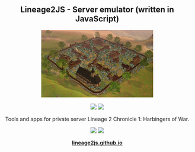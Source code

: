 <h2 align="center">Lineage2JS - Server emulator (written in JavaScript)</h2>

<p align="center">
  <img width="60%" src="https://raw.githubusercontent.com/lineage2js/.github/main/profile/images/main.png" />
</p>

<p align="center">
  <a href="https://lineage2js.github.io/downloads.html"><img src="https://img.shields.io/badge/Downloads-0d6efd" /></a>
  <a href="https://lineage2js.github.io/docs/guide/get-started/"><img src="https://img.shields.io/badge/Get%20started-198754" /></a>
</p>

<p align="center">
  Tools and apps for private server Lineage 2 Chronicle 1: Harbingers of War.
</p>

<p align="center">
  <a href="https://www.youtube.com/@lineage2js"><img src="https://img.shields.io/badge/Youtube-f00?logo=youtube&logoColor=white" /></a>
  <a href="https://t.me/lineage2js"><img src="https://img.shields.io/badge/Telegram-2CA5E0?style=flat-squeare&logo=telegram&logoColor=white" /></a>
</p>

<p align="center">
  <a href="https://lineage2js.github.io/"><strong>lineage2js.github.io</strong></a>
</p>
